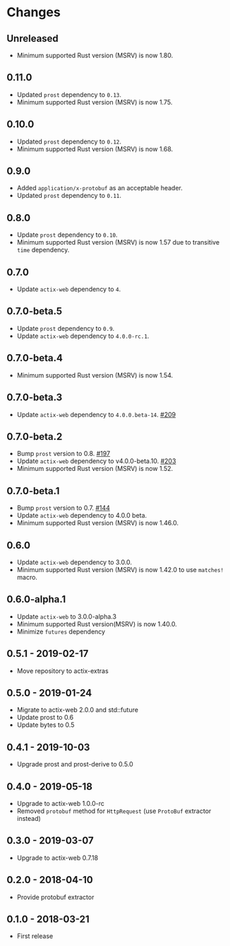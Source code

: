 # Changes

## Unreleased

- Minimum supported Rust version (MSRV) is now 1.80.

## 0.11.0

- Updated `prost` dependency to `0.13`.
- Minimum supported Rust version (MSRV) is now 1.75.

## 0.10.0

- Updated `prost` dependency to `0.12`.
- Minimum supported Rust version (MSRV) is now 1.68.

## 0.9.0

- Added `application/x-protobuf` as an acceptable header.
- Updated `prost` dependency to `0.11`.

## 0.8.0

- Update `prost` dependency to `0.10`.
- Minimum supported Rust version (MSRV) is now 1.57 due to transitive `time` dependency.

## 0.7.0

- Update `actix-web` dependency to `4`.

## 0.7.0-beta.5

- Update `prost` dependency to `0.9`.
- Update `actix-web` dependency to `4.0.0-rc.1`.

## 0.7.0-beta.4

- Minimum supported Rust version (MSRV) is now 1.54.

## 0.7.0-beta.3

- Update `actix-web` dependency to `4.0.0.beta-14`. [#209]

[#209]: https://github.com/actix/actix-extras/pull/209

## 0.7.0-beta.2

- Bump `prost` version to 0.8. [#197]
- Update `actix-web` dependency to v4.0.0-beta.10. [#203]
- Minimum supported Rust version (MSRV) is now 1.52.

[#197]: https://github.com/actix/actix-extras/pull/197
[#203]: https://github.com/actix/actix-extras/pull/203

## 0.7.0-beta.1

- Bump `prost` version to 0.7. [#144]
- Update `actix-web` dependency to 4.0.0 beta.
- Minimum supported Rust version (MSRV) is now 1.46.0.

[#144]: https://github.com/actix/actix-extras/pull/144

## 0.6.0

- Update `actix-web` dependency to 3.0.0.
- Minimum supported Rust version (MSRV) is now 1.42.0 to use `matches!` macro.

## 0.6.0-alpha.1

- Update `actix-web` to 3.0.0-alpha.3
- Minimum supported Rust version(MSRV) is now 1.40.0.
- Minimize `futures` dependency

## 0.5.1 - 2019-02-17

- Move repository to actix-extras

## 0.5.0 - 2019-01-24

- Migrate to actix-web 2.0.0 and std::future
- Update prost to 0.6
- Update bytes to 0.5

## 0.4.1 - 2019-10-03

- Upgrade prost and prost-derive to 0.5.0

## 0.4.0 - 2019-05-18

- Upgrade to actix-web 1.0.0-rc
- Removed `protobuf` method for `HttpRequest` (use `ProtoBuf` extractor instead)

## 0.3.0 - 2019-03-07

- Upgrade to actix-web 0.7.18

## 0.2.0 - 2018-04-10

- Provide protobuf extractor

## 0.1.0 - 2018-03-21

- First release
